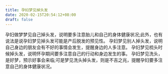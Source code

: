 ```yaml
---
title: 孕妇梦见掉头发
date: 2020-02-15T20:54:12+08:00
draft: false
---
```


孕妇做梦梦见自己掉头发，说明要多注意胎儿和自己的身体健康状况;此外，也有说法是说孕妇梦见掉头发可能是产后脱发的预见性。
孕妇梦见别人掉头发，说明自己身边的朋友会有不好的事情会发生，提醒身边的人多注意。
孕妇梦见梳头时候掉头发，说明怀孕期间要多注意自己的行动和身边发生的事。
孕妇梦见洗头，是好梦，预示好事会来临;可是梦见洗头掉头发，则是不吉之兆，提醒孕妇要多注意自己的身体健康状况。